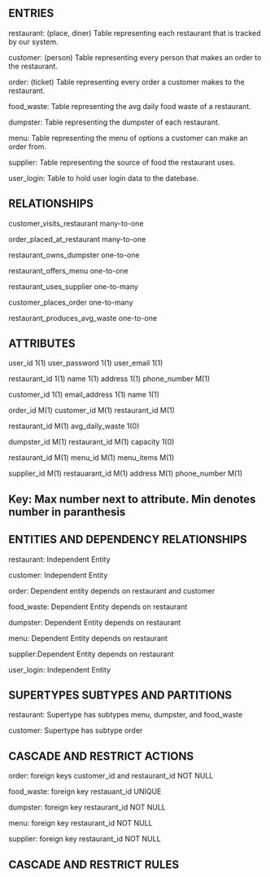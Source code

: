 ENTRIES  
----------
restaurant: (place, diner)
  Table representing each restaurant that is tracked by our system.
 
customer: (person)
  Table representing every person that makes an order to the restaurant.
  
order: (ticket)
  Table representing every order a customer makes to the restaurant. 
  
food_waste: 
  Table representing the avg daily food waste of a restaurant.
  
dumpster: 
  Table representing the dumpster of each restaurant.
  
menu: 
  Table representing the menu of options a customer can make an order from. 
  
supplier:
  Table representing the source of food the restaurant uses.
  
user_login: 
  Table to hold user login data to the datebase.
  
RELATIONSHIPS
-------
customer_visits_restaurant many-to-one

order_placed_at_restaurant many-to-one

restaurant_owns_dumpster   one-to-one

restaurant_offers_menu     one-to-one

restaurant_uses_supplier   one-to-many

customer_places_order      one-to-many

restaurant_produces_avg_waste  one-to-one

ATTRIBUTES
-------
user_id 1(1)
user_password 1(1)
user_email 1(1)

restaurant_id 1(1)
name 1(1)
address 1(1)
phone_number M(1)

customer_id 1(1)
email_address 1(1)
name 1(1)

order_id M(1)
customer_id M(1)
restaurant_id M(1)

restaurant_id M(1)
avg_daily_waste 1(0)

dumpster_id M(1)
restaurant_id M(1)
capacity 1(0)

restaurant_id M(1)
menu_id M(1)
menu_items M(1)

supplier_id M(1)
restauarant_id M(1)
address M(1)
phone_number M(1)




Key: Max number next to attribute. Min denotes number in paranthesis
-------

## ENTITIES AND DEPENDENCY RELATIONSHIPS

restaurant: Independent Entity
 
customer: Independent Entity
  
order: Dependent entity depends on restaurant and customer 
  
food_waste: Dependent Entity depends on restaurant
  
dumpster: Dependent Entity depends on restaurant
  
menu: Dependent Entity depends on restaurant
  
supplier:Dependent Entity depends on restaurant
  
user_login: Independent Entity
  
## SUPERTYPES SUBTYPES AND PARTITIONS

restaurant: Supertype has subtypes menu, dumpster, and food_waste

customer: Supertype has subtype order

## CASCADE AND RESTRICT ACTIONS

order: foreign keys customer_id and restaurant_id NOT NULL
  
food_waste: foreign key restauant_id UNIQUE
  
dumpster: foreign key restaurant_id NOT NULL
  
menu: foreign key restaurant_id NOT NULL
  
supplier: foreign key restaurant_id NOT NULL

## CASCADE AND RESTRICT RULES
